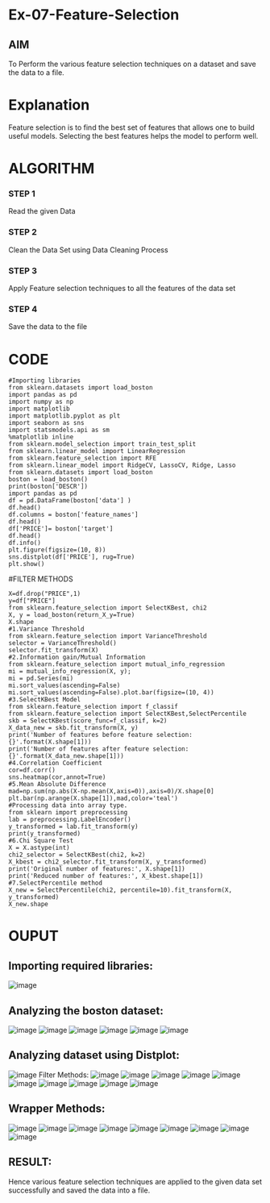 # Ex-07-Feature-Selection
## AIM
To Perform the various feature selection techniques on a dataset and save the data to a file. 

# Explanation
Feature selection is to find the best set of features that allows one to build useful models.
Selecting the best features helps the model to perform well. 

# ALGORITHM
### STEP 1
Read the given Data
### STEP 2
Clean the Data Set using Data Cleaning Process
### STEP 3
Apply Feature selection techniques to all the features of the data set
### STEP 4
Save the data to the file


# CODE
```
#Importing libraries
from sklearn.datasets import load_boston
import pandas as pd
import numpy as np
import matplotlib
import matplotlib.pyplot as plt
import seaborn as sns
import statsmodels.api as sm
%matplotlib inline
from sklearn.model_selection import train_test_split
from sklearn.linear_model import LinearRegression
from sklearn.feature_selection import RFE
from sklearn.linear_model import RidgeCV, LassoCV, Ridge, Lasso
from sklearn.datasets import load_boston
boston = load_boston()
print(boston['DESCR'])
import pandas as pd
df = pd.DataFrame(boston['data'] )
df.head()
df.columns = boston['feature_names']
df.head()
df['PRICE']= boston['target']
df.head()
df.info()
plt.figure(figsize=(10, 8))
sns.distplot(df['PRICE'], rug=True)
plt.show()
```

#FILTER METHODS
```
X=df.drop("PRICE",1)
y=df["PRICE"]
from sklearn.feature_selection import SelectKBest, chi2
X, y = load_boston(return_X_y=True)
X.shape
#1.Variance Threshold
from sklearn.feature_selection import VarianceThreshold
selector = VarianceThreshold()
selector.fit_transform(X)
#2.Information gain/Mutual Information
from sklearn.feature_selection import mutual_info_regression
mi = mutual_info_regression(X, y);
mi = pd.Series(mi)
mi.sort_values(ascending=False)
mi.sort_values(ascending=False).plot.bar(figsize=(10, 4))
#3.SelectKBest Model
from sklearn.feature_selection import f_classif
from sklearn.feature_selection import SelectKBest,SelectPercentile
skb = SelectKBest(score_func=f_classif, k=2)
X_data_new = skb.fit_transform(X, y)
print('Number of features before feature selection: {}'.format(X.shape[1]))
print('Number of features after feature selection:
{}'.format(X_data_new.shape[1]))
#4.Correlation Coefficient
cor=df.corr()
sns.heatmap(cor,annot=True)
#5.Mean Absolute Difference
mad=np.sum(np.abs(X-np.mean(X,axis=0)),axis=0)/X.shape[0]
plt.bar(np.arange(X.shape[1]),mad,color='teal')
#Processing data into array type.
from sklearn import preprocessing
lab = preprocessing.LabelEncoder()
y_transformed = lab.fit_transform(y)
print(y_transformed)
#6.Chi Square Test
X = X.astype(int)
chi2_selector = SelectKBest(chi2, k=2)
X_kbest = chi2_selector.fit_transform(X, y_transformed)
print('Original number of features:', X.shape[1])
print('Reduced number of features:', X_kbest.shape[1])
#7.SelectPercentile method
X_new = SelectPercentile(chi2, percentile=10).fit_transform(X, y_transformed)
X_new.shape
```


# OUPUT
## Importing required libraries:
![image](https://user-images.githubusercontent.com/94165326/170329433-3fd58495-de1e-4b49-8e1f-88270477aefa.png)

## Analyzing the boston dataset:
![image](https://user-images.githubusercontent.com/94165326/170329477-9c99cb0e-2bf2-4210-b3c8-b95c8203c615.png)
![image](https://user-images.githubusercontent.com/94165326/170329518-7ec33b4d-6872-43be-8381-c7004d0f3249.png)
![image](https://user-images.githubusercontent.com/94165326/170329557-7022a51c-772d-4645-a492-bf487f783108.png)
![image](https://user-images.githubusercontent.com/94165326/170329589-256f0fe9-f29a-4431-95fb-141ea401febf.png)
![image](https://user-images.githubusercontent.com/94165326/170329615-c3a1343c-f065-4e9e-8568-5da2dea51043.png)
![image](https://user-images.githubusercontent.com/94165326/170329655-c72ae568-5a30-47a2-9a9d-c7e452c0fa6c.png)
## Analyzing dataset using Distplot:
![image](https://user-images.githubusercontent.com/94165326/170329687-cd015c66-812b-41aa-91c9-6dafd1089dcc.png)
Filter Methods:
![image](https://user-images.githubusercontent.com/94165326/170330011-9cc7748c-5fe7-476d-939a-c333003b8bed.png)
![image](https://user-images.githubusercontent.com/94165326/170330039-d24b9616-c4b4-4c64-87fd-325ae8038523.png)
![image](https://user-images.githubusercontent.com/94165326/170330112-661c9b5d-aff0-401d-a864-b402e653ee86.png)
![image](https://user-images.githubusercontent.com/94165326/170330167-a58e4937-2e39-4da1-9f00-d465bd934030.png)
![image](https://user-images.githubusercontent.com/94165326/170330201-e3531aba-bd81-40cf-a78f-041935040ebc.png)
![image](https://user-images.githubusercontent.com/94165326/170330241-c4646ddf-878a-4c3e-9012-2bc3b94d1218.png)
![image](https://user-images.githubusercontent.com/94165326/170330284-e13a860d-2b5a-4020-ba3b-078e731239b9.png)
![image](https://user-images.githubusercontent.com/94165326/170330330-9fbd81f3-151d-4d7a-81fb-bc072449fabd.png)
![image](https://user-images.githubusercontent.com/94165326/170330372-4d5fbd76-b851-4311-9711-3b9e7412c20e.png)
![image](https://user-images.githubusercontent.com/94165326/170330421-8ca279d7-5e3e-4a7f-a6e3-394010de8c29.png)

## Wrapper Methods:
![image](https://user-images.githubusercontent.com/94165326/170330538-3dfc8919-d860-47aa-95f4-9a915e536e89.png)
![image](https://user-images.githubusercontent.com/94165326/170330633-e005260e-171a-49d1-b795-f80c42d0934a.png)
![image](https://user-images.githubusercontent.com/94165326/170330664-80e9ea74-6c52-470c-b489-ec5ffabd86cf.png)
![image](https://user-images.githubusercontent.com/94165326/170330711-2ce9954d-29f6-4f91-af21-473639bec467.png)
![image](https://user-images.githubusercontent.com/94165326/170330784-582077d4-7c40-4d1a-bdd2-5012510d0405.png)
![image](https://user-images.githubusercontent.com/94165326/170330834-a1791f58-837d-4e27-b8c0-51240da93a2e.png)
![image](https://user-images.githubusercontent.com/94165326/170330884-400c8aeb-6e2a-4c0c-8e3d-a8342c64ab57.png)
![image](https://user-images.githubusercontent.com/94165326/170330950-1452a7db-3d49-47ff-9531-2938fe5e6444.png)
![image](https://user-images.githubusercontent.com/94165326/170330975-ba19e01c-32f5-458d-a414-83e163691095.png)

## RESULT:
Hence various feature selection techniques are applied to the given data set successfully
and saved the data into a file.



